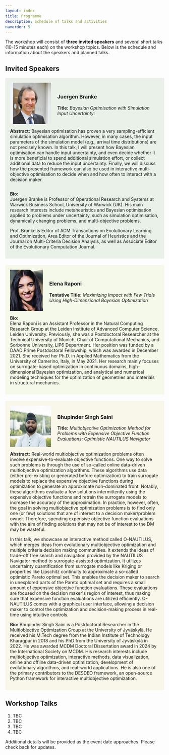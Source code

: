 ```yaml
---
layout: index
title: Programme
description: Schedule of talks and activities
navorder: 5
---
```


The workshop will consist of **three invited speakers** and several short talks (10-15 minutes each) on the workshop topics. Below is the schedule and information about the speakers and planned talks.

## **Invited Speakers**

<div style="background-color: #e9f1e9; padding: 15px; margin-bottom: 20px;">
  <div style="display: flex; flex-direction: column;">
    <div style="display: flex; align-items: center;">
      <img src="/images/juergen_branke_profile.jpg" alt="Juergen Branke" style="width: 130px; height: 130px; margin-right: 20px;">
      <div>
        <h3>Juergen Branke</h3>
        <p><strong>Title:</strong> <em>Bayesian Optimisation with Simulation Input Uncertainty:</em></p>
      </div>
    </div>
      <p><strong>Abstract:</strong> Bayesian optimisation has proven a very sampling-efficient simulation optimisation algorithm. However, in many cases, the input parameters of the simulation model (e.g., arrival time distributions) are not precisely known. In this talk, I will present how Bayesian optimisation can handle input uncertainty, and even decide whether it is more beneficial to spend additional simulation effort, or collect additional data to reduce the input uncertainty. Finally, we will discuss how the presented framework can also be used in interactive multi-objective optimisation to decide when and how often to interact with a decision maker.</p>    
    <div>
      <p><strong>Bio:</strong><br>
      Juergen Branke is Professor of Operational Research and Systems at Warwick Business School, University of Warwick (UK). His main research interests include metaheuristics and Bayesian optimisation applied to problems under uncertainty, such as simulation optimisation, dynamically changing problems, and multi-objective problems.</p>
      <p>Prof. Branke is Editor of ACM Transactions on Evolutionary Learning and Optimization, Area Editor of the Journal of Heuristics and the Journal on Multi-Criteria Decision Analysis, as well as Associate Editor of the Evolutionary Computation Journal.</p>
    </div>
  </div>
</div>

<div style="background-color: #f5f9e9; padding: 15px; margin-bottom: 20px;">
  <div style="display: flex; flex-direction: column;">
    <div style="display: flex; align-items: center;">
      <img src="/images/elena_raponi_profile.jpg" alt="Elena Raponi" style="width: 105px; height: 130px; margin-right: 20px;">
      <div>
        <h3>Elena Raponi</h3>
        <p><strong>Tentative Title:</strong> <em>Maximizing Impact with Few Trials Using High-Dimensional Bayesian Optimization</em></p>
      </div>
    </div>
    <div>
      <p><strong>Bio:</strong><br>
      Elena Raponi is an Assistant Professor in the Natural Computing Research Group at the Leiden Institute of Advanced Computer Science, Leiden University. Previously, she was a Postdoctoral Researcher at the Technical University of Munich, Chair of Computational Mechanics, and Sorbonne University, LIP6 Department. Her position was funded by a DAAD Prime Postdoctoral Fellowship, which was awarded in December 2021. She received her Ph.D. in Applied Mathematics from the University of Camerino, Italy, in May 2021. Her research mainly focuses on surrogate-based optimization in continuous domains, high-dimensional Bayesian optimization, and analytical and numerical modeling techniques for the optimization of geometries and materials in structural mechanics.</p>
    </div>
  </div>
</div>

<div style="background-color: #f9f7e9; padding: 15px; margin-bottom: 20px;">
  <div style="display: flex; flex-direction: column;">
    <div style="display: flex; align-items: center;">
      <img src="/images/Bhupinder_Saini_profile.jpg" alt="Bhupinder Singh Saini" style="width: 130px; height: 130px; margin-right: 20px;">
      <div>
        <h3>Bhupinder Singh Saini</h3>
        <p><strong>Title:</strong> <em>Multiobjective Optimization Method for Problems with Expensive Objective Function Evaluations: Optimistic NAUTILUS Navigator</em></p>
      </div>
    </div>
    <div>
      <p><strong>Abstract:</strong> Real-world multiobjective optimization problems often involve expensive-to-evaluate objective functions. One way to solve such problems is through the use of so-called online data-driven multiobjective optimization algorithms. These algorithms use data (either pre-existing or generated before optimization) to train surrogate models to replace the expensive objective functions during optimization to generate an approximate non-dominated front. Notably, these algorithms evaluate a few solutions intermittently using the expensive objective functions and retrain the surrogate models to increase the accuracy of the approximation. In practice, however, often, the goal in solving multiobjective optimization problems is to find only one (or few) solutions that are of interest to a decision maker/problem owner. Therefore, spending expensive objective function evaluations with the aim of finding solutions that may not be of interest to the DM may be wasteful.</p>
      <p>In this talk, we showcase an interactive method called O-NAUTILUS, which merges ideas from evolutionary multiobjective optimization and multiple criteria decision making communities. It extends the ideas of trade-off free search and navigation provided by the NAUTILUS Navigator method to surrogate-assisted optimization. It utilizes uncertainty quantification from surrogate models like Kriging or properties like Lipschitz continuity to approximate a so-called optimistic Pareto optimal set. This enables the decision maker to search in unexplored parts of the Pareto optimal set and requires a small amount of expensive objective function evaluations. These evaluations are focused on the decision maker's region of interest, thus making sure that expensive function evaluations are utilized efficiently. O-NAUTILUS comes with a graphical user interface, allowing a decision maker to control the optimization and decision-making process in real-time using intuitive controls.</p>
      <p><strong>Bio:</strong> Bhupinder Singh Saini is a Postdoctoral Researcher in the Multiobjective Optimization Group at the University of Jyväskylä. He received his M.Tech degree from the Indian Institute of Technology Kharagpur in 2018 and his PhD from the University of Jyväskylä in 2022. He was awarded MCDM Doctoral Dissertation award in 2024 by the International Society on MCDM. His research interests include multiobjective optimization, interactive methods, data visualization, online and offline data-driven optimization, development of evolutionary algorithms, and real-world applications. He is also one of the primary contributors to the DESDEO framework, an open-source Python framework for interactive multiobjective optimization.</p>
    </div>
  </div>
</div>

## Workshop Talks
1. TBC
2. TBC
3. TBC
4. TBC

Additional details will be provided as the event date approaches. Please check back for updates.
